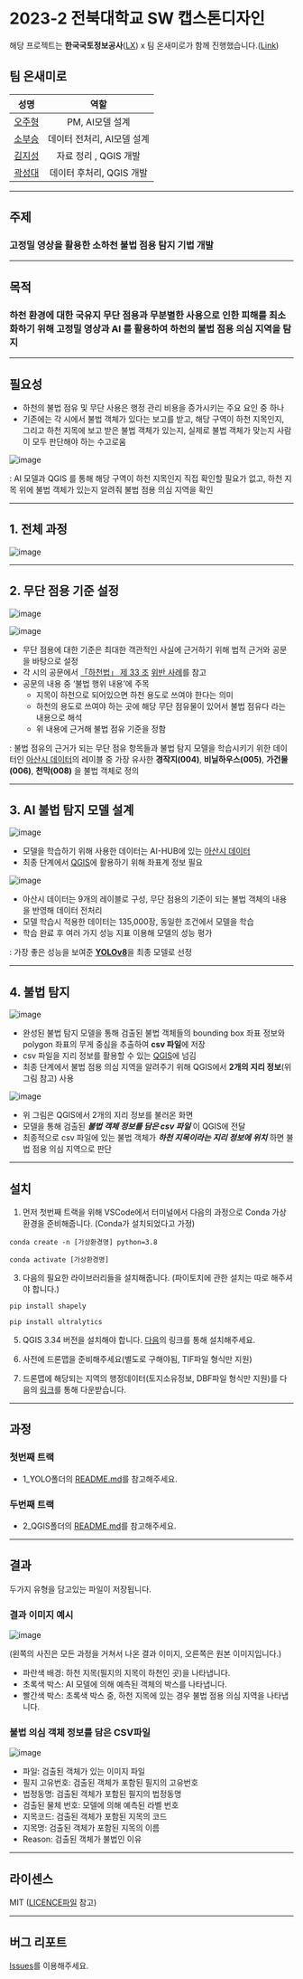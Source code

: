 # 2023-2 전북대학교 SW 캡스톤디자인

해당 프로젝트는 **한국국토정보공사**([LX](https://www.lx.or.kr/kor.do)) x 팀 온새미로가 함께 진행했습니다.([Link](https://www.jbyonhap.com/news/articleView.html?idxno=412660&page=3&total=368217))

## 팀 온새미로

|성명|역할|
|:---:|:---:|
| [오주형](https://github.com/OH-JUHYONG) |   PM, AI모델 설계    |
| [소부승](https://github.com/bootkorea) | 데이터 전처리, AI모델 설계 |
| [김지성](https://github.com/zs0057) |  자료 정리 , QGIS 개발  |
| [곽성대](https://github.com/tjdeo1102) | 데이터 후처리, QGIS 개발 |

---

## 주제
### 고정밀 영상을 활용한 소하천 불법 점용 탐지 기법 개발
---
## 목적
### 하천 환경에 대한 국유지 무단 점용과 무분별한 사용으로 인한 피해를 최소화하기 위해 고정밀 영상과 AI 를 활용하여 하천의 불법 점용 의심 지역을 탐지
---
## 필요성
+ 하천의 불법 점유 및 무단 사용은 행정 관리 비용을 증가시키는 주요 요인 중 하나
+ 기존에는 각 시에서 불법 객체가 있다는 보고를 받고, 해당 구역이 하천 지목인지, 그리고 하천 지목에
보고 받은 불법 객체가 있는지, 실제로 불법 객체가 맞는지 사람이 모두 판단해야 하는 수고로움

![image](https://github.com/tjdeo1102/JBNU_Capstone-2023/assets/90824684/32a0161f-3138-4160-8622-887f3cb781d2)


: AI 모델과 QGIS 를 통해 해당 구역이 하천 지목인지 직접 확인할 필요가 없고, 하천 지목 위에 불법 객체가 있는지 알려줘 불법 점용 의심 지역을 확인

---

## 1. 전체 과정

![image](https://github.com/tjdeo1102/JBNU_Capstone-2023/assets/90824684/6f72dff2-bf0a-49a3-b364-f30eae4db030)

---

## 2. 무단 점용 기준 설정
![image](https://github.com/tjdeo1102/JBNU_Capstone-2023/assets/90824684/015ad2dc-2ae3-486b-b081-936503a96a01)

![image](https://github.com/tjdeo1102/JBNU_Capstone-2023/assets/90824684/94fda3d8-1973-443c-bbed-7ee0ff3fe635)

+ 무단 점용에 대한 기준은 최대한 객관적인 사실에 근거하기 위해 법적 근거와 공문을 바탕으로 설정
+ 각 시의 공문에서 [「하천법」 제 33 조](https://glaw.scourt.go.kr/wsjo/lawod/sjo192.do?lawodNm=%ED%95%98%EC%B2%9C%EB%B2%95&jomunNo=33&jomunGajiNo=0) [위반 사례](https://www.siheung.go.kr/main/saeol/gosi/view.do?seCode=01&&notAncmtMgtNo=64066&mId=0401040100)를 참고
+ 공문의 내용 중 ‘불법 행위 내용’에 주목
	+ 지목이 하천으로 되어있으면 하천 용도로 쓰여야 한다는 의미
	+ 하천의 용도로 쓰여야 하는 곳에 해당 무단 점유물이 있어서 불법 점유다 라는 내용으로 해석
   + 위 내용에 근거해 불법 점유 기준을 정함

: 불법 점유의 근거가 되는 무단 점유 항목들과 불법 탐지 모델을 학습시키기 위한 데이터인 [아산시 데이터](https://aihub.or.kr/aihubdata/data/view.do?currMenu=115&topMenu=100&dataSetSn=71387)의 레이블 중 가장 유사한 **경작지(004)**, **비닐하우스(005)**, **가건물(006)**, **천막(008)** 을 불법 객체로 정의

---

## 3. AI 불법 탐지 모델 설계
![image](https://github.com/tjdeo1102/JBNU_Capstone-2023/assets/90824684/6b281661-936f-461c-b7f0-9c320b027fc8)

+ 모델을 학습하기 위해 사용한 데이터는 AI-HUB에 있는 [아산시 데이터](https://aihub.or.kr/aihubdata/data/view.do?currMenu=115&topMenu=100&dataSetSn=71387)
+ 최종 단계에서 [QGIS](https://qgis.org/ko/site/forusers/download.html#)에 활용하기 위해 좌표계 정보 필요
  
![image](https://github.com/tjdeo1102/JBNU_Capstone-2023/assets/90824684/ef5feac1-e042-447e-a771-436c295e7726)

+ 아산시 데이터는 9개의 레이블로 구성, 무단 점용의 기준이 되는 불법 객체의 내용을 반영해 데이터 전처리
+ 모델 학습시 적용한 데이터는 135,000장, 동일한 조건에서 모델을 학습
+ 학습 완료 후 여러 가지 성능 지표 이용해 모델의 성능 평가

: 가장 좋은 성능을 보여준 [**YOLOv8**](https://github.com/ultralytics/ultralytics)을 최종 모델로 선정

---

## 4. 불법 탐지
![image](https://github.com/tjdeo1102/JBNU_Capstone-2023/assets/90824684/9f32c695-1e5d-44ef-b8e5-372f186cd44f)

+ 완성된 불법 탐지 모델을 통해 검출된 불법 객체들의 bounding box 좌표 정보와 polygon 좌표의 무게 중심을 추출하여 **csv 파일**에 저장
+ csv 파일을 지리 정보를 활용할 수 있는 [QGIS](https://qgis.org/ko/site/forusers/download.html#)에 넘김
+ 최종 단계에서 불법 점용 의심 지역을 알려주기 위해 QGIS에서 **2개의 지리 정보**(위 그림 참고) 사용

![image](https://github.com/tjdeo1102/JBNU_Capstone-2023/assets/90824684/e0ee4490-ce55-4727-8c51-2ec07e689be6)

+ 위 그림은 QGIS에서 2개의 지리 정보를 불러온 화면
+ 모델을 통해 검출된 **_불법 객체 정보를 담은 csv 파일_** 이 QGIS에 전달
+ 최종적으로 csv 파일에 있는 불법 객체가 **_하천 지목이라는 지리 정보에 위치_** 하면 불법 점용 의심 지역으로 판단

---

## 설치

1. 먼저 첫번째 트랙을 위해 VSCode에서 터미널에서 다음의 과정으로 Conda 가상환경을 준비해줍니다. (Conda가 설치되었다고 가정)

```"
conda create -n [가상환경명] python=3.8
```
```"
conda activate [가상환경명]
```
   
3. 다음의 필요한 라이브러리들을 설치해줍니다. (파이토치에 관한 설치는 따로 해주셔야 합니다.)

```"
pip install shapely
```
```"
pip install ultralytics
```
   
5. QGIS 3.34 버전을 설치해야 합니다. [다음](https://download.qgis.org/downloads/)의 링크를 통해 설치해주세요.
   
6. 사전에 드론맵을 준비해주세요(별도로 구해야됨, TIF파일 형식만 지원)
   
7. 드론맵에 해당되는 지역의 행정데이터(토지소유정보, DBF파일 형식만 지원)를 다음의 [링크](http://openapi.nsdi.go.kr/nsdi/index.do)를 통해 다운받습니다.
   
---
## 과정

### 첫번째 트랙
+ 1_YOLO폴더의 [README.md](https://github.com/tjdeo1102/JBNU_Capstone-2023/blob/main/1_YOLO/README.md)를 참고해주세요.
   

### 두번째 트랙
+ 2_QGIS폴더의 [README.md](https://github.com/tjdeo1102/JBNU_Capstone-2023/tree/main/2_QGIS)를 참고해주세요.

---

## 결과
두가지 유형을 담고있는 파일이 저장됩니다.

### 결과 이미지 예시
![image](https://github.com/tjdeo1102/JBNU_Capstone-2023/assets/90824684/0e706b94-774f-4f22-9de8-bab7bcd33fd9)

(왼쪽의 사진은 모든 과정을 거쳐서 나온 결과 이미지, 오른쪽은 원본 이미지입니다.)
 + 파란색 배경: 하천 지목(필지의 지목이 하천인 곳)을 나타냅니다.
 + 초록색 박스: AI 모델에 의해 예측된 객체의 박스를 나타냅니다.
 + 빨간색 박스: 초록색 박스 중, 하천 지목에 있는 경우 불법 점용 의심 지역을 나타냅니다.

### 불법 의심 객체 정보를 담은 CSV파일
![image](https://github.com/tjdeo1102/JBNU_Capstone-2023/assets/90824684/29b7e4da-4c63-4e3e-8ca5-c07f2e9a7387)

   + 파일: 검출된 객체가 있는 이미지 파일
   + 필지 고유번호: 검출된 객체가 포함된 필지의 고유번호
   + 법정동명: 검출된 객체가 포함된 필지의 법정동명
   + 검출된 물체 번호: 모델에 의해 예측된 라벨 번호
   + 지목코드: 검출된 객체가 포함된 지목의 코드
   + 지목명: 검출된 객체가 포함된 지목의 이름
   + Reason: 검출된 객체가 불법인 이유

---

## 라이센스

MIT ([LICENCE파일](https://github.com/tjdeo1102/JBNU_Capstone-2023/blob/main/LICENSE) 참고)

---

## 버그 리포트

[Issues](https://github.com/tjdeo1102/JBNU_Capstone-2023/issues)를 이용해주세요.
